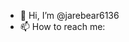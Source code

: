 - 👋 Hi, I’m @jarebear6136
- 📫 How to reach me: 



<!---
jarebear6136/jarebear6136 is a ✨ special ✨ repository because its `README.md` (this file) appears on your GitHub profile.
You can click the Preview link to take a look at your changes.
--->
